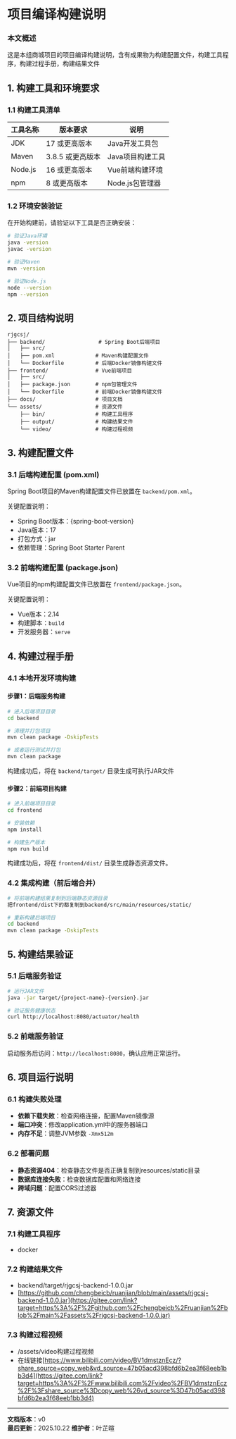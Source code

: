 # 项目编译构建说明

### 本文概述

这是本组商城项目的项目编译构建说明，含有成果物为构建配置文件，构建工具程序，构建过程手册，构建结果文件

## 1. 构建工具和环境要求

### 1.1 构建工具清单

| 工具名称 | 版本要求 | 说明 |
|---------|----------|------|
| JDK | 17 或更高版本 | Java开发工具包 |
| Maven | 3.8.5 或更高版本 | Java项目构建工具 |
| Node.js | 16 或更高版本 | Vue前端构建环境 |
| npm | 8 或更高版本 | Node.js包管理器 |

### 1.2 环境安装验证

在开始构建前，请验证以下工具是否正确安装：

```bash
# 验证Java环境
java -version
javac -version

# 验证Maven
mvn -version

# 验证Node.js
node --version
npm --version

```

## 2. 项目结构说明

```
rjgcsj/
├── backend/                 # Spring Boot后端项目
│   ├── src/
│   ├── pom.xml             # Maven构建配置文件
│   └── Dockerfile          # 后端Docker镜像构建文件
├── frontend/               # Vue前端项目
│   ├── src/
│   ├── package.json        # npm包管理文件
│   └── Dockerfile          # 前端Docker镜像构建文件
├── docs/                   # 项目文档
└── assets/                 # 资源文件
    ├── bin/                # 构建工具程序
    ├── output/             # 构建结果文件
    └── video/              # 构建过程视频
```

## 3. 构建配置文件

### 3.1 后端构建配置 (pom.xml)

Spring Boot项目的Maven构建配置文件已放置在 `backend/pom.xml`。

关键配置说明：
- Spring Boot版本：{spring-boot-version}
- Java版本：17
- 打包方式：jar
- 依赖管理：Spring Boot Starter Parent

### 3.2 前端构建配置 (package.json)

Vue项目的npm构建配置文件已放置在 `frontend/package.json`。

关键配置说明：
- Vue版本：2.14
- 构建脚本：`build`
- 开发服务器：`serve`

## 4. 构建过程手册

### 4.1 本地开发环境构建

#### 步骤1：后端服务构建
```bash
# 进入后端项目目录
cd backend

# 清理并打包项目
mvn clean package -DskipTests

# 或者运行测试并打包
mvn clean package
```

构建成功后，将在 `backend/target/` 目录生成可执行JAR文件

#### 步骤2：前端项目构建
```bash
# 进入前端项目目录
cd frontend

# 安装依赖
npm install

# 构建生产版本
npm run build
```

构建成功后，将在 `frontend/dist/` 目录生成静态资源文件。

### 4.2 集成构建（前后端合并）

```bash
# 将前端构建结果复制到后端静态资源目录
把frontend/dist下的都复制到backend/src/main/resources/static/

# 重新构建后端项目
cd backend
mvn clean package -DskipTests
```

## 5. 构建结果验证

### 5.1 后端服务验证
```bash
# 运行JAR文件
java -jar target/{project-name}-{version}.jar

# 验证服务健康状态
curl http://localhost:8080/actuator/health
```

### 5.2 前端服务验证
启动服务后访问：`http://localhost:8080`，确认应用正常运行。



## 6. 项目运行说明

### 6.1 构建失败处理
- **依赖下载失败**：检查网络连接，配置Maven镜像源
- **端口冲突**：修改application.yml中的服务器端口
- **内存不足**：调整JVM参数 `-Xmx512m`

### 6.2 部署问题
- **静态资源404**：检查静态文件是否正确复制到resources/static目录
- **数据库连接失败**：检查数据库配置和网络连接
- **跨域问题**：配置CORS过滤器

## 7. 资源文件

### 7.1 构建工具程序
- docker

### 7.2 构建结果文件
- backend/target/rjgcsj-backend-1.0.0.jar
- [https://github.com/chengbeicb/ruanjian/blob/main/assets/rjgcsj-backend-1.0.0.jar](https://gitee.com/link?target=https%3A%2F%2Fgithub.com%2Fchengbeicb%2Fruanjian%2Fblob%2Fmain%2Fassets%2Frjgcsj-backend-1.0.0.jar)

### 7.3 构建过程视频
- /assets/video构建过程视频
- 在线链接[https://www.bilibili.com/video/BV1dmstznEcz/?share_source=copy_web&vd_source=47b05acd398bfd6b2ea3f68eeb1bb3d4](https://gitee.com/link?target=https%3A%2F%2Fwww.bilibili.com%2Fvideo%2FBV1dmstznEcz%2F%3Fshare_source%3Dcopy_web%26vd_source%3D47b05acd398bfd6b2ea3f68eeb1bb3d4)

---

**文档版本**：v0  
**最后更新**：2025.10.22
**维护者**：叶芷暄